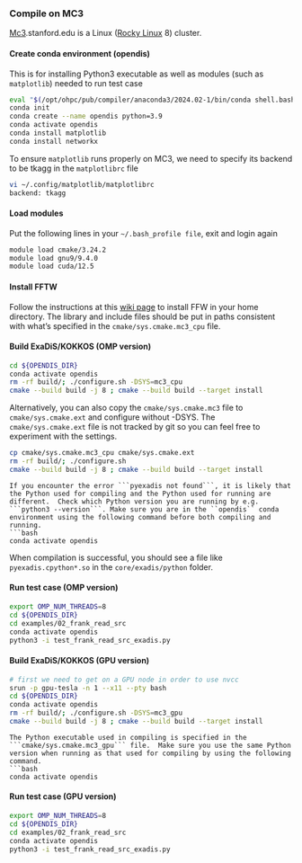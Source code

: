 ### Compile on MC3

[Mc3](https://hpcc-intranet.stanford.edu/resources/mc3-cluster/).stanford.edu is a Linux ([Rocky Linux](https://rockylinux.org/) 8) cluster.

#### Create conda environment (opendis) 
This is for installing Python3 executable as well as modules (such as ``matplotlib``) needed to run test case
````bash
eval "$(/opt/ohpc/pub/compiler/anaconda3/2024.02-1/bin/conda shell.bash hook)"
conda init
conda create --name opendis python=3.9
conda activate opendis
conda install matplotlib
conda install networkx
````

To ensure ``matplotlib`` runs properly on MC3, we need to specify its backend to be tkagg in the ``matplotlibrc`` file
````bash
vi ~/.config/matplotlib/matplotlibrc
backend: tkagg
````


#### Load modules 

Put the following lines in your ``~/.bash_profile file``, exit and login again
````bash
module load cmake/3.24.2
module load gnu9/9.4.0
module load cuda/12.5
````

#### Install FFTW
Follow the instructions at this [wiki page](http://micro.stanford.edu/wiki/Install_FFTW3) to install FFW in your home directory.  The library and include files should be put in paths consistent with what’s specified in the ``cmake/sys.cmake.mc3_cpu`` file.
  
#### Build ExaDiS/KOKKOS (OMP version)

````bash
cd ${OPENDIS_DIR}
conda activate opendis
rm -rf build/; ./configure.sh -DSYS=mc3_cpu
cmake --build build -j 8 ; cmake --build build --target install
````

Alternatively, you can also copy the ``cmake/sys.cmake.mc3`` file to ``cmake/sys.cmake.ext`` and configure without -DSYS. The ``cmake/sys.cmake.ext`` file is not tracked by git so you can feel free to experiment with the settings.

````bash
cp cmake/sys.cmake.mc3_cpu cmake/sys.cmake.ext
rm -rf build/; ./configure.sh 
cmake --build build -j 8 ; cmake --build build --target install
````

```{hint}
If you encounter the error ```pyexadis not found```, it is likely that the Python used for compiling and the Python used for running are different.  Check which Python version you are running by e.g. ```python3 --version```. Make sure you are in the ``opendis`` conda environment using the following command before both compiling and running.
```bash
conda activate opendis
```
When compilation is successful, you should see a file like ``pyexadis.cpython*.so`` in the ``core/exadis/python`` folder.

#### Run test case (OMP version)

````bash
export OMP_NUM_THREADS=8
cd ${OPENDIS_DIR}
cd examples/02_frank_read_src
conda activate opendis
python3 -i test_frank_read_src_exadis.py
````

#### Build ExaDiS/KOKKOS (GPU version)

````bash
# first we need to get on a GPU node in order to use nvcc
srun -p gpu-tesla -n 1 --x11 --pty bash
cd ${OPENDIS_DIR}
conda activate opendis
rm -rf build/; ./configure.sh -DSYS=mc3_gpu
cmake --build build -j 8 ; cmake --build build --target install
````

```{hint}
The Python executable used in compiling is specified in the ```cmake/sys.cmake.mc3_gpu``` file.  Make sure you use the same Python version when running as that used for compiling by using the following command.
```bash
conda activate opendis
```

#### Run test case (GPU version)

````bash
export OMP_NUM_THREADS=8
cd ${OPENDIS_DIR}
cd examples/02_frank_read_src
conda activate opendis
python3 -i test_frank_read_src_exadis.py
````
